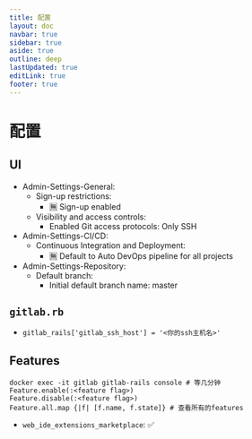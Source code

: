 ```yaml
---
title: 配置
layout: doc
navbar: true
sidebar: true
aside: true
outline: deep
lastUpdated: true
editLink: true
footer: true
---
```


# 配置

## UI

- Admin-Settings-General:
    - Sign-up restrictions:
        - 🈚️ Sign-up enabled
    - Visibility and access controls:
        - Enabled Git access protocols: Only SSH
- Admin-Settings-CI/CD:
    - Continuous Integration and Deployment:
        - 🈚️ Default to Auto DevOps pipeline for all projects
- Admin-Settings-Repository:
    - Default branch:
        - Initial default branch name: master

## `gitlab.rb`

- `gitlab_rails['gitlab_ssh_host'] = '<你的ssh主机名>'`

## Features

```
docker exec -it gitlab gitlab-rails console # 等几分钟
Feature.enable(:<feature flag>)
Feature.disable(:<feature flag>)
Feature.all.map {|f| [f.name, f.state]} # 查看所有的features
```

- `web_ide_extensions_marketplace`: ✅